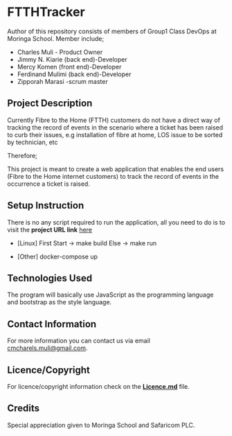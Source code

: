 # FTTHTracker

<!-- Introduction of Author -->
Author of this repository consists of members of Group1 Class DevOps at Moringa School. Member include;
<ul>
<li>Charles Muli - Product Owner</li>
<li>Jimmy N. Kiarie (back end)-Developer</li>
<li>Mercy Komen (front end)-Developer</li>
<li>Ferdinand Mulimi (back end)-Developer</li>
<li>Zipporah Marasi -scrum master</li>
</ul>

<!--Project Description  -->

## Project Description

Currently Fibre to the Home (FTTH) customers do not have a direct way of tracking the record of events in the scenario where a ticket has been raised to curb their issues, e.g installation of fibre at home, LOS issue to be sorted by technician, etc

Therefore;

This project is meant to create a web application that enables the end users (Fibre to the Home internet customers) to track the record of events in the occurrence a ticket is raised.


## Setup Instruction


There is no any script required to run the application, all you need to do is to visit the <strong>project URL link</strong> [here](https://capstone-ftth-tracker.herokuapp.com/)  

* [Linux]
First Start -> make build
Else -> make run

* [Other]
docker-compose up


## Technologies Used

The program will basically use JavaScript as the programming language and bootstrap as the style language.

## Contact Information

For more information you can contact us via email <span>cmcharels.muli@gmail.com</span>.

## Licence/Copyright
For licence/copyright information check on the <a href="LICENCE.md"><strong>Licence.md</strong></a> file.

## Credits
Special appreciation given to Moringa School and Safaricom PLC.
